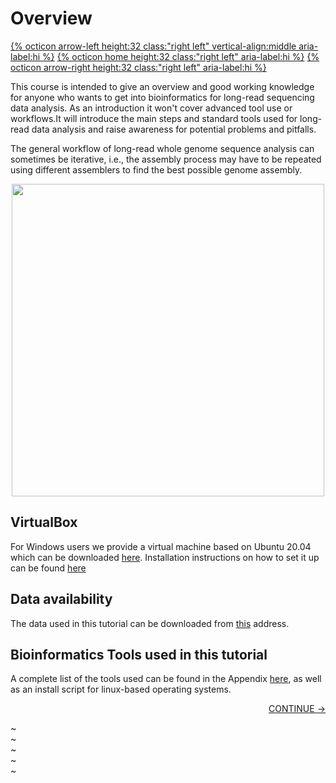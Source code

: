 # Overview

[{% octicon arrow-left height:32 class:"right left" vertical-align:middle aria-label:hi %}](index.md) [{% octicon home height:32 class:"right left" aria-label:hi %}](index.md) [{% octicon arrow-right height:32 class:"right left" aria-label:hi %}](INTRO_2.md)

This course is intended to give an overview and good working knowledge for anyone who wants to get into bioinformatics for long-read sequencing data analysis. As an introduction it won't cover advanced tool use or workflows.It will introduce the main steps and standard tools used for long-read data analysis and raise awareness for potential problems and pitfalls.

The general workflow of long-read whole genome sequence analysis can sometimes be iterative, i.e., the assembly process may have to be repeated using different assemblers to find the best possible genome assembly. 

<center>
<img src="figures/WF.png" width="500px">
</center>


## VirtualBox

For Windows users we provide a virtual machine based on Ubuntu 20.04 which can be downloaded [here](). Installation instructions on how to set it up can be found [here](VM.md)

## Data availability

The data used in this tutorial can be downloaded from [this]() address.

## Bioinformatics Tools used in this tutorial

A complete list of the tools used can be found in the Appendix [here](), as well as an install script for linux-based operating systems.

<p align="right"><a href="https://bluemountainsanalytics.github.io/BMA_CLI-tutorial/INTRO_2.html">CONTINUE -></a>
</p>

~                                                                                                                                                                                              
~                                                                                                                                                                                              
~                                                                                                                                                                                              
~                                                                                                                                                                                              
~                             
